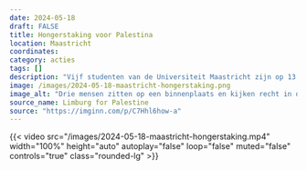 ```yaml
---
date: 2024-05-18
draft: FALSE
title: Hongerstaking voor Palestina
location: Maastricht
coordinates: 
category: acties
tags: []
description: "Vijf studenten van de Universiteit Maastricht zijn op 13 mei in hongerstaking gegaan uit solidariteit met de mensen in Palestina. De studenten eisen dat hun universiteit alle banden met de zionistische bezetter verbreekt."
image: /images/2024-05-18-maastricht-hongerstaking.png
image_alt: "Drie mensen zitten op een binnenplaats en kijken recht in de camera. Voor hen staat een bord met daarop de tekst (in het Engels) 'Deze universiteit zou door Israël gebombardeerd zijn', en nog een ander bord. Achter hen hangt een spandoek met daarop de tekst (in het Engels) 'Rafahtuin' en een Palestijnse vlag. In de achtergrond staan op een grasveld verschillende tenten."
source_name: Limburg for Palestine
source: "https://imginn.com/p/C7Hhl6how-a"
---
```

{{< video src="/images/2024-05-18-maastricht-hongerstaking.mp4" width="100%" height="auto" autoplay="false" loop="false" muted="false" controls="true" class="rounded-lg" >}}